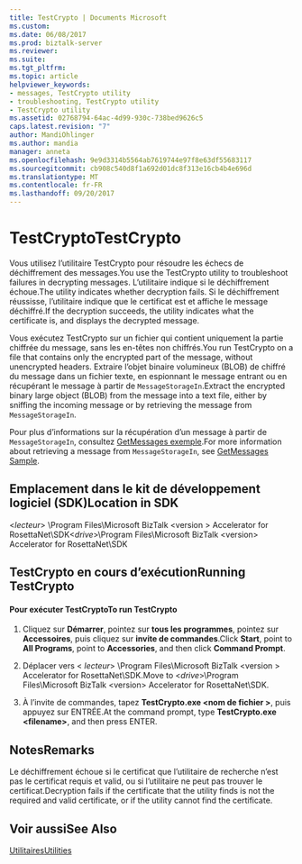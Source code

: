 ```yaml
---
title: TestCrypto | Documents Microsoft
ms.custom: 
ms.date: 06/08/2017
ms.prod: biztalk-server
ms.reviewer: 
ms.suite: 
ms.tgt_pltfrm: 
ms.topic: article
helpviewer_keywords:
- messages, TestCrypto utility
- troubleshooting, TestCrypto utility
- TestCrypto utility
ms.assetid: 02768794-64ac-4d99-930c-738bed9626c5
caps.latest.revision: "7"
author: MandiOhlinger
ms.author: mandia
manager: anneta
ms.openlocfilehash: 9e9d3314b5564ab7619744e97f8e63df55683117
ms.sourcegitcommit: cb908c540d8f1a692d01dc8f313e16cb4b4e696d
ms.translationtype: MT
ms.contentlocale: fr-FR
ms.lasthandoff: 09/20/2017
---
```

# <a name="testcrypto"></a><span data-ttu-id="45775-102">TestCrypto</span><span class="sxs-lookup"><span data-stu-id="45775-102">TestCrypto</span></span>
<span data-ttu-id="45775-103">Vous utilisez l’utilitaire TestCrypto pour résoudre les échecs de déchiffrement des messages.</span><span class="sxs-lookup"><span data-stu-id="45775-103">You use the TestCrypto utility to troubleshoot failures in decrypting messages.</span></span> <span data-ttu-id="45775-104">L’utilitaire indique si le déchiffrement échoue.</span><span class="sxs-lookup"><span data-stu-id="45775-104">The utility indicates whether decryption fails.</span></span> <span data-ttu-id="45775-105">Si le déchiffrement réussisse, l’utilitaire indique que le certificat est et affiche le message déchiffré.</span><span class="sxs-lookup"><span data-stu-id="45775-105">If the decryption succeeds, the utility indicates what the certificate is, and displays the decrypted message.</span></span>  
  
 <span data-ttu-id="45775-106">Vous exécutez TestCrypto sur un fichier qui contient uniquement la partie chiffrée du message, sans les en-têtes non chiffrés.</span><span class="sxs-lookup"><span data-stu-id="45775-106">You run TestCrypto on a file that contains only the encrypted part of the message, without unencrypted headers.</span></span> <span data-ttu-id="45775-107">Extraire l’objet binaire volumineux (BLOB) de chiffré du message dans un fichier texte, en espionnant le message entrant ou en récupérant le message à partir de `MessageStorageIn`.</span><span class="sxs-lookup"><span data-stu-id="45775-107">Extract the encrypted binary large object (BLOB) from the message into a text file, either by sniffing the incoming message or by retrieving the message from `MessageStorageIn`.</span></span>  
  
 <span data-ttu-id="45775-108">Pour plus d’informations sur la récupération d’un message à partir de `MessageStorageIn`, consultez [GetMessages exemple](../../adapters-and-accelerators/accelerator-rosettanet/getmessages-sample.md).</span><span class="sxs-lookup"><span data-stu-id="45775-108">For more information about retrieving a message from `MessageStorageIn`, see [GetMessages Sample](../../adapters-and-accelerators/accelerator-rosettanet/getmessages-sample.md).</span></span>  
  
## <a name="location-in-sdk"></a><span data-ttu-id="45775-109">Emplacement dans le kit de développement logiciel (SDK)</span><span class="sxs-lookup"><span data-stu-id="45775-109">Location in SDK</span></span>  
 <span data-ttu-id="45775-110">\<*lecteur*> \Program Files\Microsoft BizTalk \<version > Accelerator for RosettaNet\SDK</span><span class="sxs-lookup"><span data-stu-id="45775-110">\<*drive*>\Program Files\Microsoft BizTalk \<version> Accelerator for RosettaNet\SDK</span></span>  
  
## <a name="running-testcrypto"></a><span data-ttu-id="45775-111">TestCrypto en cours d’exécution</span><span class="sxs-lookup"><span data-stu-id="45775-111">Running TestCrypto</span></span>  
  
#### <a name="to-run-testcrypto"></a><span data-ttu-id="45775-112">Pour exécuter TestCrypto</span><span class="sxs-lookup"><span data-stu-id="45775-112">To run TestCrypto</span></span>  
  
1.  <span data-ttu-id="45775-113">Cliquez sur **Démarrer**, pointez sur **tous les programmes**, pointez sur **Accessoires**, puis cliquez sur **invite de commandes**.</span><span class="sxs-lookup"><span data-stu-id="45775-113">Click **Start**, point to **All Programs**, point to **Accessories**, and then click **Command Prompt**.</span></span>  
  
2.  <span data-ttu-id="45775-114">Déplacer vers \< *lecteur*> \Program Files\Microsoft BizTalk \<version > Accelerator for RosettaNet\SDK.</span><span class="sxs-lookup"><span data-stu-id="45775-114">Move to \<*drive*>\Program Files\Microsoft BizTalk \<version> Accelerator for RosettaNet\SDK.</span></span>  
  
3.  <span data-ttu-id="45775-115">À l’invite de commandes, tapez **TestCrypto.exe \<nom de fichier >**, puis appuyez sur ENTRÉE.</span><span class="sxs-lookup"><span data-stu-id="45775-115">At the command prompt, type **TestCrypto.exe \<filename>**, and then press ENTER.</span></span>  
  
## <a name="remarks"></a><span data-ttu-id="45775-116">Notes</span><span class="sxs-lookup"><span data-stu-id="45775-116">Remarks</span></span>  
 <span data-ttu-id="45775-117">Le déchiffrement échoue si le certificat que l’utilitaire de recherche n’est pas le certificat requis et valid, ou si l’utilitaire ne peut pas trouver le certificat.</span><span class="sxs-lookup"><span data-stu-id="45775-117">Decryption fails if the certificate that the utility finds is not the required and valid certificate, or if the utility cannot find the certificate.</span></span>  
  
## <a name="see-also"></a><span data-ttu-id="45775-118">Voir aussi</span><span class="sxs-lookup"><span data-stu-id="45775-118">See Also</span></span>  
 [<span data-ttu-id="45775-119">Utilitaires</span><span class="sxs-lookup"><span data-stu-id="45775-119">Utilities</span></span>](../../adapters-and-accelerators/accelerator-rosettanet/utilities1.md)